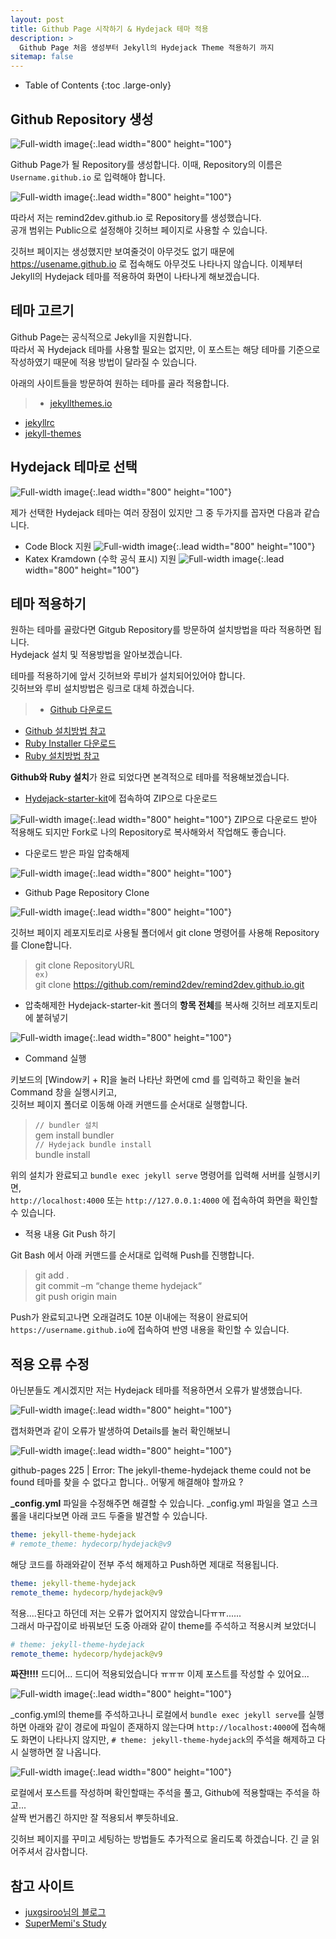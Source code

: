 ```yaml
---
layout: post
title: Github Page 시작하기 & Hydejack 테마 적용
description: >
  Github Page 처음 생성부터 Jekyll의 Hydejack Theme 적용하기 까지
sitemap: false
---
```


- Table of Contents
{:toc .large-only}

## Github Repository 생성

![Full-width image](/assets/img/githubpage/001.png){:.lead width="800" height="100"}

Github Page가 될 Repository를 생성합니다. 이때, Repository의 이름은 `Username.github.io` 로 입력해야 합니다.

![Full-width image](/assets/img/githubpage/002.png){:.lead width="800" height="100"}

따라서 저는 remind2dev.github.io 로 Repository를 생성했습니다.   
공개 범위는 Public으로 설정해야 깃허브 페이지로 사용할 수 있습니다.   

깃허브 페이지는 생성했지만 보여줄것이 아무것도 없기 때문에 https://usename.github.io 로 접속해도 아무것도 나타나지 않습니다. 이제부터 Jekyll의 Hydejack 테마를 적용하여 화면이 나타나게 해보겠습니다.
 
## 테마 고르기

Github Page는 공식적으로 Jekyll을 지원합니다.   
따라서 꼭 Hydejack 테마를 사용할 필요는 없지만, 이 포스트는 해당 테마를 기준으로 작성하였기 때문에 적용 방법이 달라질 수 있습니다.

아래의 사이트들을 방문하여 원하는 테마를 골라 적용합니다.
> - [jekyllthemes.io](https://jekyllthemes.io/free)   
- [jekyllrc](http://themes.jekyllrc.org/)   
- [jekyll-themes](https://jekyll-themes.com/free/)
 
## Hydejack 테마로 선택

![Full-width image](/assets/img/blog/blog-layout.jpg){:.lead width="800" height="100"}

제가 선택한 Hydejack 테마는 여러 장점이 있지만 그 중 두가지를 꼽자면 다음과 같습니다.
- Code Block 지원
![Full-width image](/assets/img/githubpage/002-1.png){:.lead width="800" height="100"}
- Katex Kramdown (수학 공식 표시) 지원
![Full-width image](/assets/img/githubpage/002-2.png){:.lead width="800" height="100"}


## 테마 적용하기

원하는 테마를 골랐다면 Gitgub Repository를 방문하여 설치방법을 따라 적용하면 됩니다.   
Hydejack 설치 및 적용방법을 알아보겠습니다.

테마를 적용하기에 앞서 깃허브와 루비가 설치되어있어야 합니다.   
깃허브와 루비 설치방법은 링크로 대체 하겠습니다.
> - [Github 다운로드](https://git-scm.com/download/)   
- [Github 설치방법 참고](https://taewow.tistory.com/13)   
- [Ruby Installer 다운로드](https://rubyinstaller.org/)   
- [Ruby 설치방법 참고](https://junstar92.tistory.com/5)

**Github와 Ruby 설치**가 완료 되었다면 본격적으로 테마를 적용해보겠습니다.

- [Hydejack-starter-kit](https://github.com/hydecorp/hydejack-starter-kit)에 접속하여 ZIP으로 다운로드

![Full-width image](/assets/img/githubpage/003.png){:.lead width="800" height="100"}
ZIP으로 다운로드 받아 적용해도 되지만 Fork로 나의 Repository로 복사해와서 작업해도 좋습니다.

- 다운로드 받은 파일 압축해제

![Full-width image](/assets/img/githubpage/004.png){:.lead width="800" height="100"}

- Github Page Repository Clone

![Full-width image](/assets/img/githubpage/005.png){:.lead width="800" height="100"}

깃허브 페이지 레포지토리로 사용될 폴더에서 git clone 명령어를 사용해 Repository를 Clone합니다.   

> git clone RepositoryURL   
`ex)`   
git clone https://github.com/remind2dev/remind2dev.github.io.git

- 압축해제한 Hydejack-starter-kit 폴더의 **항목 전체**를 복사해 깃허브 레포지토리에 붙혀넣기

![Full-width image](/assets/img/githubpage/006.png){:.lead width="800" height="100"}

- Command 실행

키보드의 [Window키 + R]을 눌러 나타난 화면에 cmd 를 입력하고 확인을 눌러 Command 창을 실행시키고,   
깃허브 페이지 폴더로 이동해 아래 커맨드를 순서대로 실행합니다.

> `// bundler 설치`   
gem install bundler   
`// Hydejack bundle install`   
bundle install


위의 설치가 완료되고 `bundle exec jekyll serve` 명령어를 입력해 서버를 실행시키면,   
`http://localhost:4000` 또는 `http://127.0.0.1:4000` 에 접속하여 화면을 확인할 수 있습니다.

- 적용 내용 Git Push 하기

Git Bash 에서 아래 커맨드를 순서대로 입력해 Push를 진행합니다.

> git add .   
git commit –m “change theme hydejack“   
git push origin main

Push가 완료되고나면 오래걸려도 10분 이내에는 적용이 완료되어 `https://username.github.io`에 접속하여 반영 내용을 확인할 수 있습니다.

## 적용 오류 수정

아닌분들도 계시겠지만 저는 Hydejack 테마를 적용하면서 오류가 발생했습니다.

![Full-width image](/assets/img/githubpage/007.png){:.lead width="800" height="100"}

캡처화면과 같이 오류가 발생하여 Details를 눌러 확인해보니

![Full-width image](/assets/img/githubpage/008.png){:.lead width="800" height="100"}

github-pages 225 | Error: The jekyll-theme-hydejack theme could not be found
테마를 찾을 수 없다고 합니다.. 어떻게 해결해야 할까요 ?

**_config.yml** 파일을 수정해주면 해결할 수 있습니다.
_config.yml 파일을 열고 스크롤을 내리다보면 아래 코드 두줄을 발견할 수 있습니다.

~~~yml
theme: jekyll-theme-hydejack   
# remote_theme: hydecorp/hydejack@v9
~~~

해당 코드를 하래와같이 전부 주석 해제하고 Push하면 제대로 적용됩니다.

~~~yml
theme: jekyll-theme-hydejack   
remote_theme: hydecorp/hydejack@v9
~~~

적용....된다고 하던데 저는 오류가 없어지지 않았습니다ㅠㅠ......   
그래서 마구잡이로 바꿔보던 도중 아래와 같이 theme를 주석하고 적용시켜 보았더니

~~~yml
# theme: jekyll-theme-hydejack   
remote_theme: hydecorp/hydejack@v9
~~~

**짜쟌!!!!** 드디어... 드디어 적용되었습니다 ㅠㅠㅠ 이제 포스트를 작성할 수 있어요...

![Full-width image](/assets/img/githubpage/009.png){:.lead width="800" height="100"}

_config.yml의 theme를 주석하고나니 로컬에서 `bundle exec jekyll serve`를 실행하면 아래와 같이 경로에 파일이 존재하지 않는다며 `http://localhost:4000`에 접속해도 화면이 나타나지 않지만, `# theme: jekyll-theme-hydejack`의 주석을 해제하고 다시 실행하면 잘 나옵니다.

![Full-width image](/assets/img/githubpage/010.png){:.lead width="800" height="100"}

로컬에서 포스트를 작성하며 확인할때는 주석을 풀고, Github에 적용할때는 주석을 하고...   
살짝 번거롭긴 하지만 잘 적용되서 뿌듯하네요.

깃허브 페이지를 꾸미고 세팅하는 방법들도 추가적으로 올리도록 하겠습니다.
긴 글 읽어주셔서 감사합니다.


## 참고 사이트
- [juxgsiroo님의 블로그](https://velog.io/@juxgsiroo/github-page-pt2)
- [SuperMemi's Study](https://supermemi.tistory.com/146)
